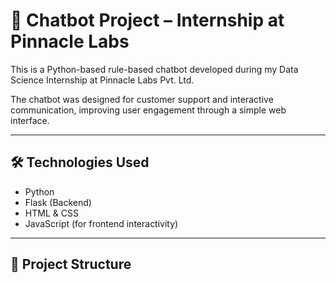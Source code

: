 # 🤖 Chatbot Project – Internship at Pinnacle Labs

This is a Python-based rule-based chatbot developed during my Data Science Internship at Pinnacle Labs Pvt. Ltd.

The chatbot was designed for customer support and interactive communication, improving user engagement through a simple web interface.

---

## 🛠️ Technologies Used

- Python
- Flask (Backend)
- HTML & CSS
- JavaScript (for frontend interactivity)

---

## 📂 Project Structure


